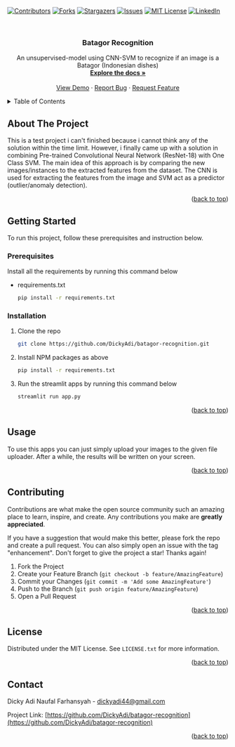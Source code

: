<!-- Improved compatibility of back to top link: See: https://github.com/othneildrew/Best-README-Template/pull/73 -->

<a name="readme-top"></a>

<!--
*** Thanks for checking out the Best-README-Template. If you have a suggestion
*** that would make this better, please fork the repo and create a pull request
*** or simply open an issue with the tag "enhancement".
*** Don't forget to give the project a star!
*** Thanks again! Now go create something AMAZING! :D
-->

<!-- PROJECT SHIELDS -->
<!--
*** I'm using markdown "reference style" links for readability.
*** Reference links are enclosed in brackets [ ] instead of parentheses ( ).
*** See the bottom of this document for the declaration of the reference variables
*** for contributors-url, forks-url, etc. This is an optional, concise syntax you may use.
*** https://www.markdownguide.org/basic-syntax/#reference-style-links
-->

[![Contributors][contributors-shield]][contributors-url]
[![Forks][forks-shield]][forks-url]
[![Stargazers][stars-shield]][stars-url]
[![Issues][issues-shield]][issues-url]
[![MIT License][license-shield]][license-url]
[![LinkedIn][linkedin-shield]][linkedin-url]

<!-- PROJECT LOGO -->
<br />
<div align="center">
  <a href="https://github.com/DickyAdi/batagor-recognition">
  </a>

<h3 align="center">Batagor Recognition</h3>

  <p align="center">
    An unsupervised-model using CNN-SVM to recognize if an image is a Batagor (Indonesian dishes)
    <br />
    <a href="https://github.com/DickyAdi/
batagor-recognition"><strong>Explore the docs »</strong></a>
    <br />
    <br />
    <a href="https://github.com/DickyAdi/batagor-recognition">View Demo</a>
    ·
    <a href="https://github.com/DickyAdi/batagor-recognition/issues/new?labels=bug&template=bug-report---.md">Report Bug</a>
    ·
    <a href="https://github.com/DickyAdi/batagor-recognition/issues/new?labels=enhancement&template=feature-request---.md">Request Feature</a>
  </p>
</div>

<!-- TABLE OF CONTENTS -->
<details>
  <summary>Table of Contents</summary>
  <ol>
    <li>
      <a href="#about-the-project">About The Project</a>
    </li>
    <li>
      <a href="#getting-started">Getting Started</a>
      <ul>
        <li><a href="#prerequisites">Prerequisites</a></li>
        <li><a href="#installation">Installation</a></li>
      </ul>
    </li>
    <li><a href="#usage">Usage</a></li>
    <li><a href="#contributing">Contributing</a></li>
    <li><a href="#license">License</a></li>
    <li><a href="#contact">Contact</a></li>
    <li><a href="#acknowledgments">Acknowledgments</a></li>
  </ol>
</details>

<!-- ABOUT THE PROJECT -->

## About The Project

This is a test project i can't finished because i cannot think any of the solution within the time limit. However, i finally came up with a solution in combining Pre-trained Convolutional Neural Network (ResNet-18) with One Class SVM. The main idea of this approach is by comparing the new images/instances to the extracted features from the dataset. The CNN is used for extracting the features from the image and SVM act as a predictor (outlier/anomaly detection).

<p align="right">(<a href="#readme-top">back to top</a>)</p>

<!-- GETTING STARTED -->

## Getting Started

To run this project, follow these prerequisites and instruction below.

### Prerequisites

Install all the requirements by running this command below

- requirements.txt
  ```sh
  pip install -r requirements.txt
  ```

### Installation

1. Clone the repo
   ```sh
   git clone https://github.com/DickyAdi/batagor-recognition.git
   ```
2. Install NPM packages as above
   ```sh
   pip install -r requirements.txt
   ```
3. Run the streamlit apps by running this command below
   ```sh
   streamlit run app.py
   ```

<p align="right">(<a href="#readme-top">back to top</a>)</p>

<!-- USAGE EXAMPLES -->

## Usage

To use this apps you can just simply upload your images to the given file uploader. After a while, the results will be written on your screen.

<p align="right">(<a href="#readme-top">back to top</a>)</p>

<!-- CONTRIBUTING -->

## Contributing

Contributions are what make the open source community such an amazing place to learn, inspire, and create. Any contributions you make are **greatly appreciated**.

If you have a suggestion that would make this better, please fork the repo and create a pull request. You can also simply open an issue with the tag "enhancement".
Don't forget to give the project a star! Thanks again!

1. Fork the Project
2. Create your Feature Branch (`git checkout -b feature/AmazingFeature`)
3. Commit your Changes (`git commit -m 'Add some AmazingFeature'`)
4. Push to the Branch (`git push origin feature/AmazingFeature`)
5. Open a Pull Request

<p align="right">(<a href="#readme-top">back to top</a>)</p>

<!-- LICENSE -->

## License

Distributed under the MIT License. See `LICENSE.txt` for more information.

<p align="right">(<a href="#readme-top">back to top</a>)</p>

<!-- CONTACT -->

## Contact

Dicky Adi Naufal Farhansyah - dickyadi44@gmail.com

Project Link: [https://github.com/DickyAdi/batagor-recognition](https://github.com/DickyAdi/batagor-recognition)

<p align="right">(<a href="#readme-top">back to top</a>)</p>

<!-- MARKDOWN LINKS & IMAGES -->
<!-- https://www.markdownguide.org/basic-syntax/#reference-style-links -->

[contributors-shield]: https://img.shields.io/github/contributors/DickyAdi/batagor-recognition.svg?style=for-the-badge
[contributors-url]: https://github.com/DickyAdi/batagor-recognition/graphs/contributors
[forks-shield]: https://img.shields.io/github/forks/DickyAdi/batagor-recognition.svg?style=for-the-badge
[forks-url]: https://github.com/DickyAdi/batagor-recognition/network/members
[stars-shield]: https://img.shields.io/github/stars/DickyAdi/batagor-recognition.svg?style=for-the-badge
[stars-url]: https://github.com/DickyAdi/batagor-recognition/stargazers
[issues-shield]: https://img.shields.io/github/issues/DickyAdi/batagor-recognition.svg?style=for-the-badge
[issues-url]: https://github.com/DickyAdi/batagor-recognition/issues
[license-shield]: https://img.shields.io/github/license/DickyAdi/batagor-recognition.svg?style=for-the-badge
[license-url]: https://github.com/DickyAdi/batagor-recognition/blob/master/LICENSE.txt
[linkedin-shield]: https://img.shields.io/badge/-LinkedIn-black.svg?style=for-the-badge&logo=linkedin&colorB=555
[linkedin-url]: https://linkedin.com/in/dickyadi
